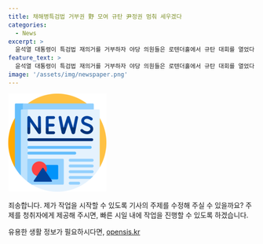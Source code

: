 ```yaml
---
title: 채해병특검법 거부권 野 모여 규탄 尹정권 멈춰 세우겠다
categories:
  - News
excerpt: >
  윤석열 대통령이 특검법 재의거를 거부하자 야당 의원들은 로텐더홀에서 규탄 대회를 열었다. 박찬대 등 의원들은 범죄 은폐에만 몰두한다면 혹독한 심판을 받을 것이라며 비판했다. 또한, 국민의힘 의원들도 정신을 차리라고 촉구하고, 윤석열 대통령의 결정에 대한 총력적인 대응을 다짐했다. 이에 대한 사태의 진행과 관련해 극대한 관심이 쏠릴 전망이다.
feature_text: >
  윤석열 대통령이 특검법 재의거를 거부하자 야당 의원들은 로텐더홀에서 규탄 대회를 열었다. 박찬대 등 의원들은 범죄 은폐에만 몰두한다면 혹독한 심판을 받을 것이라며 비판했다. 또한, 국민의힘 의원들도 정신을 차리라고 촉구하고, 윤석열 대통령의 결정에 대한 총력적인 대응을 다짐했다. 이에 대한 사태의 진행과 관련해 극대한 관심이 쏠릴 전망이다.
image: '/assets/img/newspaper.png'
---
```


<p><img src="/assets/img/newspaper.png" alt="kimp 속보" /></p>

<p>죄송합니다. 제가 작업을 시작할 수 있도록 기사의 주제를 수정해 주실 수 있을까요? 주제를 청취자에게 제공해 주시면, 빠른 시일 내에 작업을 진행할 수 있도록 하겠습니다.</p>
유용한 생활 정보가 필요하시다면, <a href="https://opensis.kr" rel="dofollow">opensis.kr</a>



